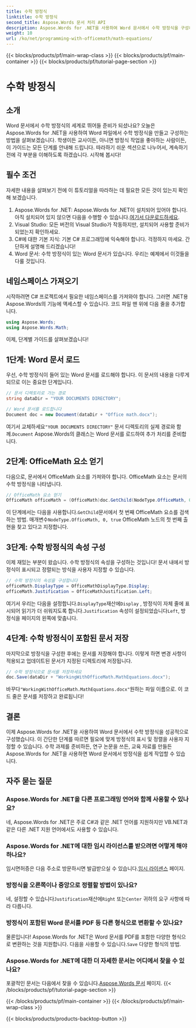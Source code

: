 ```yaml
---
title: 수학 방정식
linktitle: 수학 방정식
second_title: Aspose.Words 문서 처리 API
description: Aspose.Words for .NET을 사용하여 Word 문서에서 수학 방정식을 구성하는 방법을 알아보세요. 예제, FAQ 등이 포함된 단계별 가이드.
weight: 10
url: /ko/net/programming-with-officemath/math-equations/
---
```


{{< blocks/products/pf/main-wrap-class >}}
{{< blocks/products/pf/main-container >}}
{{< blocks/products/pf/tutorial-page-section >}}

# 수학 방정식

## 소개

Word 문서에서 수학 방정식의 세계로 뛰어들 준비가 되셨나요? 오늘은 Aspose.Words for .NET을 사용하여 Word 파일에서 수학 방정식을 만들고 구성하는 방법을 살펴보겠습니다. 학생이든 교사이든, 아니면 방정식 작업을 좋아하는 사람이든, 이 가이드는 모든 단계를 안내해 드립니다. 따라하기 쉬운 섹션으로 나누어서, 계속하기 전에 각 부분을 이해하도록 하겠습니다. 시작해 봅시다!

## 필수 조건

자세한 내용을 살펴보기 전에 이 튜토리얼을 따라하는 데 필요한 모든 것이 있는지 확인해 보겠습니다.

1.  Aspose.Words for .NET: Aspose.Words for .NET이 설치되어 있어야 합니다. 아직 설치되어 있지 않으면 다음을 수행할 수 있습니다.[여기서 다운로드하세요](https://releases.aspose.com/words/net/).
2. Visual Studio: 모든 버전의 Visual Studio가 작동하지만, 설치되어 사용할 준비가 되었는지 확인하세요.
3. C#에 대한 기본 지식: 기본 C# 프로그래밍에 익숙해야 합니다. 걱정하지 마세요. 간단하게 설명해 드리겠습니다!
4. Word 문서: 수학 방정식이 있는 Word 문서가 있습니다. 우리는 예제에서 이것들을 다룰 것입니다.

## 네임스페이스 가져오기

시작하려면 C# 프로젝트에서 필요한 네임스페이스를 가져와야 합니다. 그러면 .NET용 Aspose.Words의 기능에 액세스할 수 있습니다. 코드 파일 맨 위에 다음 줄을 추가합니다.

```csharp
using Aspose.Words;
using Aspose.Words.Math;
```

이제, 단계별 가이드를 살펴보겠습니다!

## 1단계: Word 문서 로드

우선, 수학 방정식이 들어 있는 Word 문서를 로드해야 합니다. 이 문서의 내용을 다루게 되므로 이는 중요한 단계입니다.

```csharp
// 문서 디렉토리로 가는 경로
string dataDir = "YOUR DOCUMENTS DIRECTORY";

// Word 문서를 로드합니다
Document doc = new Document(dataDir + "Office math.docx");
```

 여기서 교체하세요`"YOUR DOCUMENTS DIRECTORY"` 문서 디렉토리의 실제 경로와 함께.`Document` Aspose.Words의 클래스는 Word 문서를 로드하여 추가 처리를 준비합니다.

## 2단계: OfficeMath 요소 얻기

다음으로, 문서에서 OfficeMath 요소를 가져와야 합니다. OfficeMath 요소는 문서의 수학 방정식을 나타냅니다.

```csharp
// OfficeMath 요소 얻기
OfficeMath officeMath = (OfficeMath)doc.GetChild(NodeType.OfficeMath, 0, true);
```

 이 단계에서는 다음을 사용합니다.`GetChild`문서에서 첫 번째 OfficeMath 요소를 검색하는 방법. 매개변수`NodeType.OfficeMath, 0, true` OfficeMath 노드의 첫 번째 출현을 찾고 있다고 지정합니다.

## 3단계: 수학 방정식의 속성 구성

이제 재밌는 부분이 왔습니다. 수학 방정식의 속성을 구성하는 것입니다! 문서 내에서 방정식이 표시되고 정렬되는 방식을 사용자 지정할 수 있습니다.

```csharp
// 수학 방정식의 속성을 구성합니다
officeMath.DisplayType = OfficeMathDisplayType.Display;
officeMath.Justification = OfficeMathJustification.Left;
```

 여기서 우리는 다음을 설정합니다.`DisplayType`재산에`Display` , 방정식이 자체 줄에 표시되어 읽기가 더 쉬워지도록 합니다.`Justification` 속성이 설정되었습니다`Left`, 방정식을 페이지의 왼쪽에 맞춥니다.

## 4단계: 수학 방정식이 포함된 문서 저장

마지막으로 방정식을 구성한 후에는 문서를 저장해야 합니다. 이렇게 하면 변경 사항이 적용되고 업데이트된 문서가 지정된 디렉토리에 저장됩니다.

```csharp
// 수학 방정식으로 문서를 저장하세요
doc.Save(dataDir + "WorkingWithOfficeMath.MathEquations.docx");
```

 바꾸다`"WorkingWithOfficeMath.MathEquations.docx"`원하는 파일 이름으로. 이 코드 줄은 문서를 저장하고 완료됩니다!

## 결론

이제 Aspose.Words for .NET을 사용하여 Word 문서에서 수학 방정식을 성공적으로 구성했습니다. 이 간단한 단계를 따르면 필요에 맞게 방정식의 표시 및 정렬을 사용자 지정할 수 있습니다. 수학 과제를 준비하든, 연구 논문을 쓰든, 교육 자료를 만들든 Aspose.Words for .NET을 사용하면 Word 문서에서 방정식을 쉽게 작업할 수 있습니다.

## 자주 묻는 질문

### Aspose.Words for .NET을 다른 프로그래밍 언어와 함께 사용할 수 있나요?
네, Aspose.Words for .NET은 주로 C#과 같은 .NET 언어를 지원하지만 VB.NET과 같은 다른 .NET 지원 언어에서도 사용할 수 있습니다.

### Aspose.Words for .NET에 대한 임시 라이선스를 받으려면 어떻게 해야 하나요?
 임시면허증은 다음 주소로 방문하시면 발급받으실 수 있습니다.[임시 라이센스](https://purchase.aspose.com/temporary-license/) 페이지.

### 방정식을 오른쪽이나 중앙으로 정렬할 방법이 있나요?
 네, 설정할 수 있습니다`Justification`재산에`Right` 또는`Center` 귀하의 요구 사항에 따라 다릅니다.

### 방정식이 포함된 Word 문서를 PDF 등 다른 형식으로 변환할 수 있나요?
물론입니다! Aspose.Words for .NET은 Word 문서를 PDF를 포함한 다양한 형식으로 변환하는 것을 지원합니다. 다음을 사용할 수 있습니다.`Save` 다양한 형식의 방법.

### Aspose.Words for .NET에 대한 더 자세한 문서는 어디에서 찾을 수 있나요?
 포괄적인 문서는 다음에서 찾을 수 있습니다.[Aspose.Words 문서](https://reference.aspose.com/words/net/) 페이지.
{{< /blocks/products/pf/tutorial-page-section >}}

{{< /blocks/products/pf/main-container >}}
{{< /blocks/products/pf/main-wrap-class >}}

{{< blocks/products/products-backtop-button >}}
